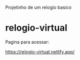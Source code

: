 Projetinho de um relogio basico
# relogio-virtual

Pagina para acessar:

https://relogio-virtual.netlify.app/
